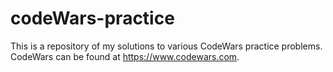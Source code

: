 # codeWars-practice

This is a repository of my solutions to various CodeWars practice problems. CodeWars can be found at https://www.codewars.com.
